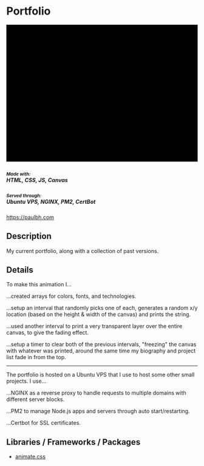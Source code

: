 <h1>Portfolio</h1>

<img src="https://raw.githubusercontent.com/PaulB-H/portfolio/main/animation.gif" />

<h5><small>Made with:</small><br /> HTML, CSS, JS, Canvas</h5>
<h5><small>Served through:</small><br /> Ubuntu VPS, NGINX, PM2, CertBot</h5>

<a href="https://paulbh.com" target="_blank">https://paulbh.com</a>

<h2>Description</h2>
<p>My current portfolio, along with a collection of past versions.</p>

<h2>Details</h2>
<p>To make this animation I...

<p>...created arrays for colors, fonts, and technologies.</p>

<p>...setup an interval that randomly picks one of each, generates a random x/y location (based on the height & width of the canvas) and prints the string.</p>
<p>...used another interval to print a very transparent layer over the entire canvas, to give the fading effect.</p>
<p>...setup a timer to clear both of the previous intervals, "freezing" the canvas with whatever was printed, around the same time my biography and project list fade in from the top.</p>

---

<p>The portfolio is hosted on a Ubuntu VPS that I use to host some other small projects. I use...</p>
<p>...NGINX as a reverse proxy to handle requests to multiple domains with different server blocks.</p>
<p>...PM2 to manage Node.js apps and servers through auto start/restarting.</p>
<p>...Certbot for SSL certificates.</p>

<h2>Libraries / Frameworks / Packages</h2>
<ul>
<li><a href="https://animate.style/" target="_blank">animate.css</a></li>
</ul>
